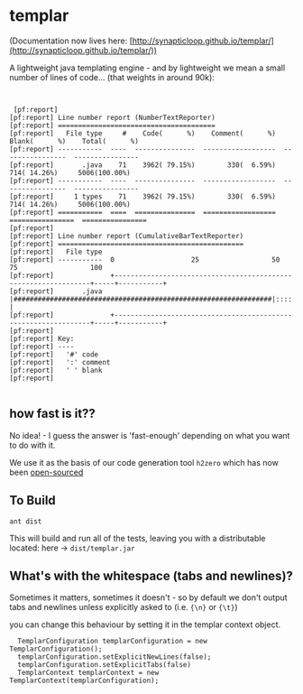templar
=======

(Documentation now lives here: [http://synapticloop.github.io/templar/](http://synapticloop.github.io/templar/))

A lightweight java templating engine - and by lightweight we mean a small number of lines of code... (that weights in around 90k):


```
 
 
 [pf:report] 
[pf:report] Line number report (NumberTextReporter)
[pf:report] =======================================
[pf:report]   File type     #    Code(      %)    Comment(      %)    Blank(      %)    Total(      %)  
[pf:report] -----------  ----  ---------------  ------------------  ----------------  ----------------  
[pf:report]       .java    71    3962( 79.15%)        330(  6.59%)      714( 14.26%)     5006(100.00%)  
[pf:report] -----------  ----  ---------------  ------------------  ----------------  ----------------  
[pf:report]     1 types    71    3962( 79.15%)        330(  6.59%)      714( 14.26%)     5006(100.00%)  
[pf:report] ===========  ====  ===============  ==================  ================  ================  
[pf:report] 
[pf:report] Line number report (CumulativeBarTextReporter)
[pf:report] ==============================================
[pf:report]   File type  
[pf:report] -----------  0                   25                  50                   75                  100
[pf:report]              +----------------------------------------------------------------+-----+-----------+
[pf:report]       .java  |################################################################|:::::|           |
[pf:report]              +----------------------------------------------------------------+-----+-----------+
[pf:report] 
[pf:report] Key:
[pf:report] ----
[pf:report]   '#' code
[pf:report]   ':' comment
[pf:report]   ' ' blank
[pf:report] 
  
```


## how fast is it??

No idea! - I guess the answer is 'fast-enough' depending on what you want to do with it.

We use it as the basis of our code generation tool ```h2zero``` which has now been [open-sourced](https://github.com/synapticloop/h2zero)

## To Build

```ant dist```

This will build and run all of the tests, leaving you with a distributable located: here -> ```dist/templar.jar```


## What's with the whitespace (tabs and newlines)?

Sometimes it matters, sometimes it doesn't - so by default we don't output tabs and newlines unless explicitly asked to (i.e. ```{\n}``` or ```{\t}```)

you can change this behaviour by setting it in the templar context object.

```
  TemplarConfiguration templarConfiguration = new TemplarConfiguration();
  templarConfiguration.setExplicitNewLines(false);
  templarConfiguration.setExplicitTabs(false)
  TemplarContext templarContext = new TemplarContext(templarConfiguration);
```